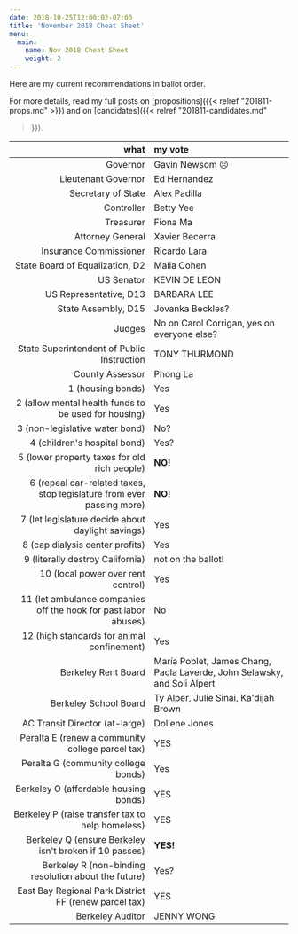 ```yaml
---
date: 2018-10-25T12:00:02-07:00
title: 'November 2018 Cheat Sheet'
menu:
  main:
    name: Nov 2018 Cheat Sheet
    weight: 2
---
```


Here are my current recommendations in ballot order.

For more details, read my full posts on [propositions]({{< relref
"201811-props.md" >}}) and on [candidates]({{< relref "201811-candidates.md"
>}}).

<!--more-->

what|my vote
--:|:-----
Governor | Gavin Newsom ☹
Lieutenant Governor | Ed Hernandez
Secretary of State | Alex Padilla
Controller | Betty Yee
Treasurer | Fiona Ma
Attorney General | Xavier Becerra
Insurance Commissioner | Ricardo Lara
State Board of Equalization, D2 | Malia Cohen
US Senator | KEVIN DE LEON
US Representative, D13 | BARBARA LEE
State Assembly, D15 | Jovanka Beckles?
Judges | No on Carol Corrigan, yes on everyone else?
State Superintendent of Public Instruction | TONY THURMOND
County Assessor | Phong La
1 (housing bonds) | Yes
2 (allow mental health funds to be used for housing) | Yes
3 (non-legislative water bond) | No?
4 (children's hospital bond) | Yes?
5 (lower property taxes for old rich people) | **NO!**
6 (repeal car-related taxes, stop legislature from ever passing more) | **NO!**
7 (let legislature decide about daylight savings) | Yes
8 (cap dialysis center profits) | Yes
9 (literally destroy California) | not on the ballot!
10 (local power over rent control) | Yes
11 (let ambulance companies off the hook for past labor abuses) | No
12 (high standards for animal confinement) | Yes
Berkeley Rent Board | María Poblet, James Chang, Paola Laverde, John Selawsky, and Soli Alpert
Berkeley School Board | Ty Alper, Julie Sinai, Ka'dijah Brown
AC Transit Director (at-large) | Dollene Jones
Peralta E (renew a community college parcel tax) | YES
Peralta G (community college bonds) | Yes
Berkeley O (affordable housing bonds) | YES
Berkeley P (raise transfer tax to help homeless) | YES
Berkeley Q (ensure Berkeley isn't broken if 10 passes) | **YES!**
Berkeley R (non-binding resolution about the future) | Yes?
East Bay Regional Park District FF (renew parcel tax) | YES
Berkeley Auditor | JENNY WONG
